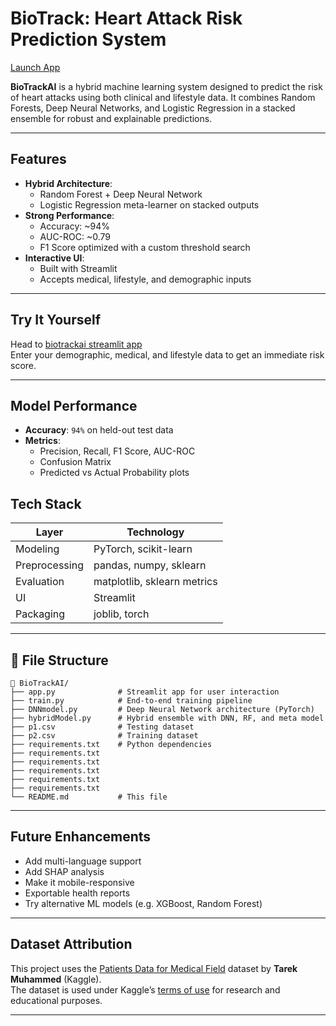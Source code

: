 # BioTrack: Heart Attack Risk Prediction System

[Launch App ](https://biotrackai-pjkruicdn7fcmfgkj4x6pe.streamlit.app/)

**BioTrackAI** is a hybrid machine learning system designed to predict the risk of heart attacks using both clinical and lifestyle data. It combines Random Forests, Deep Neural Networks, and Logistic Regression in a stacked ensemble for robust and explainable predictions.

---
## Features

- **Hybrid Architecture**:
  - Random Forest + Deep Neural Network
  - Logistic Regression meta-learner on stacked outputs
- **Strong Performance**:
  - Accuracy: ~94%
  - AUC-ROC: ~0.79
  - F1 Score optimized with a custom threshold search
- **Interactive UI**:
  - Built with Streamlit
  - Accepts medical, lifestyle, and demographic inputs
---
## Try It Yourself

Head to [biotrackai streamlit app](https://biotrackai-pjkruicdn7fcmfgkj4x6pe.streamlit.app/)  
Enter your demographic, medical, and lifestyle data to get an immediate risk score.

---

## Model Performance

- **Accuracy**: `94%` on held-out test data  
- **Metrics**:
  - Precision, Recall, F1 Score, AUC-ROC  
  - Confusion Matrix  
  - Predicted vs Actual Probability plots
 
## Tech Stack

| Layer         | Technology                  |
|---------------|-----------------------------|
| Modeling      | PyTorch, scikit-learn       |
| Preprocessing | pandas, numpy, sklearn      |
| Evaluation    | matplotlib, sklearn metrics |
| UI            | Streamlit                   |
| Packaging     | joblib, torch               |

---


## 📁 File Structure

```
📂 BioTrackAI/
├── app.py              # Streamlit app for user interaction
├── train.py            # End-to-end training pipeline
├── DNNmodel.py         # Deep Neural Network architecture (PyTorch)
├── hybridModel.py      # Hybrid ensemble with DNN, RF, and meta model
├── p1.csv              # Testing dataset
├── p2.csv              # Training dataset
├── requirements.txt    # Python dependencies
├── requirements.txt
├── requirements.txt
├── requirements.txt
├── requirements.txt
├── requirements.txt 
└── README.md           # This file
```

 ---

## Future Enhancements

- Add multi-language support
- Add SHAP analysis
- Make it mobile-responsive
- Exportable health reports
- Try alternative ML models (e.g. XGBoost, Random Forest)

---

 ## Dataset Attribution

This project uses the [Patients Data for Medical Field](https://www.kaggle.com/datasets/tarekmuhammed/patients-data-for-medical-field) dataset by **Tarek Muhammed** (Kaggle).  
The dataset is used under Kaggle’s [terms of use](https://www.kaggle.com/terms) for research and educational purposes.

---

